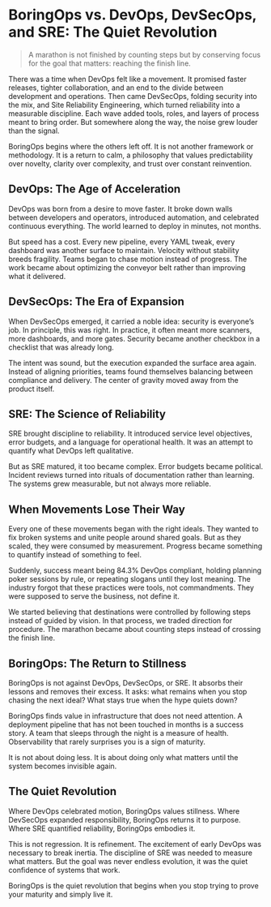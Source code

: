 # BoringOps vs. DevOps, DevSecOps, and SRE: The Quiet Revolution

> A marathon is not finished by counting steps but by conserving focus for the goal that matters: reaching the finish line.

There was a time when DevOps felt like a movement. It promised faster releases, tighter collaboration, and an end to the divide between development and operations. Then came DevSecOps, folding security into the mix, and Site Reliability Engineering, which turned reliability into a measurable discipline. Each wave added tools, roles, and layers of process meant to bring order. But somewhere along the way, the noise grew louder than the signal.

BoringOps begins where the others left off. It is not another framework or methodology. It is a return to calm, a philosophy that values predictability over novelty, clarity over complexity, and trust over constant reinvention.

## DevOps: The Age of Acceleration

DevOps was born from a desire to move faster. It broke down walls between developers and operators, introduced automation, and celebrated continuous everything. The world learned to deploy in minutes, not months.

But speed has a cost. Every new pipeline, every YAML tweak, every dashboard was another surface to maintain. Velocity without stability breeds fragility. Teams began to chase motion instead of progress. The work became about optimizing the conveyor belt rather than improving what it delivered.

## DevSecOps: The Era of Expansion

When DevSecOps emerged, it carried a noble idea: security is everyone’s job. In principle, this was right. In practice, it often meant more scanners, more dashboards, and more gates. Security became another checkbox in a checklist that was already long.

The intent was sound, but the execution expanded the surface area again. Instead of aligning priorities, teams found themselves balancing between compliance and delivery. The center of gravity moved away from the product itself.

## SRE: The Science of Reliability

SRE brought discipline to reliability. It introduced service level objectives, error budgets, and a language for operational health. It was an attempt to quantify what DevOps left qualitative.

But as SRE matured, it too became complex. Error budgets became political. Incident reviews turned into rituals of documentation rather than learning. The systems grew measurable, but not always more reliable.

## When Movements Lose Their Way

Every one of these movements began with the right ideals. They wanted to fix broken systems and unite people around shared goals. But as they scaled, they were consumed by measurement. Progress became something to quantify instead of something to feel.

Suddenly, success meant being 84.3% DevOps compliant, holding planning poker sessions by rule, or repeating slogans until they lost meaning. The industry forgot that these practices were tools, not commandments. They were supposed to serve the business, not define it.

We started believing that destinations were controlled by following steps instead of guided by vision. In that process, we traded direction for procedure. The marathon became about counting steps instead of crossing the finish line.

## BoringOps: The Return to Stillness

BoringOps is not against DevOps, DevSecOps, or SRE. It absorbs their lessons and removes their excess. It asks: what remains when you stop chasing the next ideal? What stays true when the hype quiets down?

BoringOps finds value in infrastructure that does not need attention. A deployment pipeline that has not been touched in months is a success story. A team that sleeps through the night is a measure of health. Observability that rarely surprises you is a sign of maturity.

It is not about doing less. It is about doing only what matters until the system becomes invisible again.

## The Quiet Revolution

Where DevOps celebrated motion, BoringOps values stillness. Where DevSecOps expanded responsibility, BoringOps returns it to purpose. Where SRE quantified reliability, BoringOps embodies it.

This is not regression. It is refinement. The excitement of early DevOps was necessary to break inertia. The discipline of SRE was needed to measure what matters. But the goal was never endless evolution, it was the quiet confidence of systems that work.

BoringOps is the quiet revolution that begins when you stop trying to prove your maturity and simply live it.

